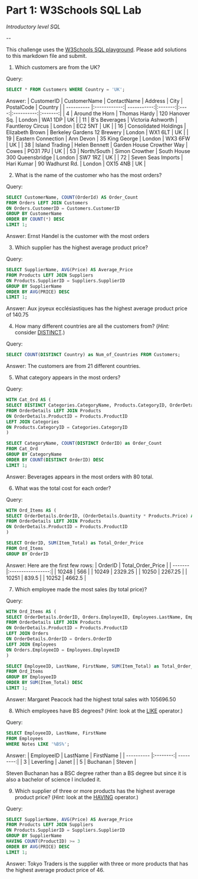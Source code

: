 # Part 1: W3Schools SQL Lab 

*Introductory level SQL*

--

This challenge uses the [W3Schools SQL playground](http://www.w3schools.com/sql/trysql.asp?filename=trysql_select_all). Please add solutions to this markdown file and submit.

1. Which customers are from the UK?

Query:
``` sql
SELECT * FROM Customers WHERE Country = 'UK';
```

Answer:
| CustomerID | CustomerName | ContactName | Address | City | PostalCode | Country |
| ---------- |:------------:| -----------:|:-------:|:----:|:----------:|:-------:|
| 4 | Around the Horn | Thomas Hardy | 120 Hanover Sq. | London | WA1 1DP | UK |
| 11 | B's Beverages | Victoria Ashworth | Fauntleroy Circus | London | EC2 5NT | UK |
| 16 | Consolidated Holdings | Elizabeth Brown | Berkeley Gardens 12 Brewery | London | WX1 6LT | UK |
| 19 | Eastern Connection | Ann Devon | 35 King George | London | WX3 6FW | UK |
| 38 | Island Trading | Helen Bennett | Garden House Crowther Way | Cowes | PO31 7PJ | UK |
| 53 | North/South | Simon Crowther | South House 300 Queensbridge | London | SW7 1RZ | UK |
| 72 | Seven Seas Imports | Hari Kumar | 90 Wadhurst Rd. | London | OX15 4NB | UK |



2. What is the name of the customer who has the most orders?

Query:
``` sql
SELECT CustomerName, COUNT(OrderId) AS Order_Count
FROM Orders LEFT JOIN Customers 
ON Orders.CustomerID = Customers.CustomerID
GROUP BY CustomerName
ORDER BY COUNT(*) DESC
LIMIT 1;
```

Answer:
Ernst Handel is the customer with the most orders



3. Which supplier has the highest average product price?

Query:
``` sql
SELECT SupplierName, AVG(Price) AS Average_Price
FROM Products LEFT JOIN Suppliers
ON Products.SupplierID = Suppliers.SupplierID
GROUP BY SupplierName
ORDER BY AVG(PRICE) DESC
LIMIT 1;
```

Answer:
Aux joyeux ecclésiastiques has the highest average product price of 140.75



4. How many different countries are all the customers from? (*Hint:* consider [DISTINCT](http://www.w3schools.com/sql/sql_distinct.asp).)

Query:
``` sql
SELECT COUNT(DISTINCT Country) as Num_of_Countries FROM Customers;
```

Answer:
The customers are from 21 different countries.



5. What category appears in the most orders?

Query:
``` sql
WITH Cat_Ord AS (
SELECT DISTINCT Categories.CategoryName, Products.CategoryID, OrderDetails.OrderID
FROM OrderDetails LEFT JOIN Products
ON OrderDetails.ProductID = Products.ProductID
LEFT JOIN Categories
ON Products.CategoryID = Categories.CategoryID
)

SELECT CategoryName, COUNT(DISTINCT OrderID) as Order_Count
FROM Cat_Ord
GROUP BY CategoryName
ORDER BY COUNT(DISTINCT OrderID) DESC
LIMIT 1;
```

Answer:
Beverages appears in the most orders with 80 total.



6. What was the total cost for each order?

Query:
``` sql
WITH Ord_Items AS (
SELECT OrderDetails.OrderID, (OrderDetails.Quantity * Products.Price) AS Item_Total
FROM OrderDetails LEFT JOIN Products
ON OrderDetails.ProductID = Products.ProductID
)

SELECT OrderID, SUM(Item_Total) as Total_Order_Price
FROM Ord_Items
GROUP BY OrderID
```

Answer:
Here are the first few rows:
| OrderID | Total_Order_Price |
| ------- |:-----------------:|
| 10248 | 566 |
| 10249 | 2329.25 |
| 10250 | 2267.25 |
| 10251 | 839.5 |
| 10252 | 4662.5 |



7. Which employee made the most sales (by total price)?

Query:
``` sql
WITH Ord_Items AS (
SELECT OrderDetails.OrderID, Orders.EmployeeID, Employees.LastName, Employees.FirstName, (OrderDetails.Quantity * Products.Price) AS Item_Total
FROM OrderDetails LEFT JOIN Products
ON OrderDetails.ProductID = Products.ProductID
LEFT JOIN Orders
ON OrderDetails.OrderID = Orders.OrderID
LEFT JOIN Employees
ON Orders.EmployeeID = Employees.EmployeeID
)

SELECT EmployeeID, LastName, FirstName, SUM(Item_Total) as Total_Order_Price
FROM Ord_Items
GROUP BY EmployeeID
ORDER BY SUM(Item_Total) DESC
LIMIT 1;
```

Answer:
Margaret Peacock had the highest total sales with 105696.50



8. Which employees have BS degrees? (*Hint:* look at the [LIKE](http://www.w3schools.com/sql/sql_like.asp) operator.)

Query:
``` sql
SELECT EmployeeID, LastName, FirstName
FROM Employees
WHERE Notes LIKE '%BS%';
```

Answer:
| EmployeeID | LastName | FirstName |
| ---------- |:--------:| ---------:|
| 3 | Leverling | Janet |
| 5 | Buchanan | Steven |

Steven Buchanan has a BSC degree rather than a BS degree but since it is also a bachelor of science I included it.



9. Which supplier of three or more products has the highest average product price? (*Hint:* look at the [HAVING](http://www.w3schools.com/sql/sql_having.asp) operator.)

Query:
``` sql
SELECT SupplierName, AVG(Price) AS Average_Price
FROM Products LEFT JOIN Suppliers
ON Products.SupplierID = Suppliers.SupplierID
GROUP BY SupplierName
HAVING COUNT(ProductID) >= 3
ORDER BY AVG(PRICE) DESC
LIMIT 1;
```

Answer:
Tokyo Traders is the supplier with three or more products that has the highest average product price of 46.